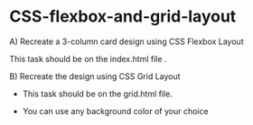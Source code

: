 # CSS-flexbox-and-grid-layout

A) Recreate a 3-column card design using CSS Flexbox Layout

This task should be on the index.html file .

B) Recreate the design using CSS Grid Layout  

- This task should be on the grid.html file.

- You can use any background color of your choice
